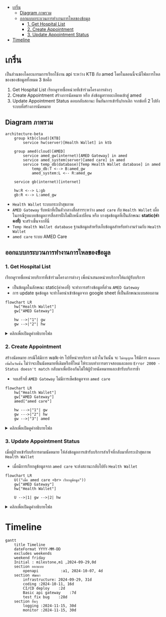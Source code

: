 - [เกริ่น](#เกริ่น)
  - [Diagram ภาพรวม](#diagram-ภาพรวม)
  - [ออกแบบกระบวนการทำงานการไหลของข้อมูล](#ออกแบบกระบวนการทำงานการไหลของข้อมูล)
    - [1. Get Hospital List](#1-get-hospital-list)
    - [2. Create Appointment](#2-create-appointment)
    - [3. Update Appointment Status](#3-update-appointment-status)
- [Timeline](#timeline)

# เกริ่น
เป็นส่วนของไดอะแกรมการเรียกใช้งาน api ระหว่าง KTB กับ amed โดยในตอนนี้จะมีโฟลการไหลของของข้อมูลทั้งหมด 3 ข้อคือ
1. Get Hospital List เรียกดูรายชื่อหน่วยทีเข้าร่วมโครงการต่างๆ
2. Create Appointment สร้างการนัดหมาย หรือ ส่งข้อมูลรายละเอียดเข้าสู่ amed
3. Update Appointment Status ตอบกลับสถานะ ยืนยันการเข้ารับ/ยกเลิก จากข้อที่ 2 ไปยังระบบที่สร้างการนัดหมาย

## Diagram ภาพรวม
```mermaid
architecture-beta
    group ktb(cloud)[KTB]
        service hw(server)[Health Wallet] in ktb

    group amed(cloud)[AMED]
        service amed_gw(internet)[AMED Gateway] in amed
        service amed_system(server)[amed care] in amed
        service temp_db(database)[Temp Health Wallet database] in amed
            temp_db:T <--> B:amed_gw
            amed_system:L <-- R:amed_gw

    service gb(internet)[internet]

    hw:R <--> L:gb
    gb:R <--> L:amed_gw
```
- `Health Wallet` ระบบกระเป๋าสุขภาพ
- `AMED Gateway` รับหน้าที่เป็นตัวกลางสื่อสารระหว่าง `amed care` กับ `Health Wallet` เผื่อในกรณีรูบแบบข้อมูลการสื่อสารฝั่งใดฝั่งหนึ่งเปลี่ยน หรือ บางชุดข้อมูลที่เป็นลักษณะ **static(ค่าคงที่)** จะสร้างขึ้นจากที่นี่
- `Temp Health Wallet database` ฐานข้อมูลสำหรับเก็บข้อมูลสำหรับทำงานร่วมกับ `Health Wallet` 
- `amed care` ระบบ AMED Care

## ออกแบบกระบวนการทำงานการไหลของข้อมูล
### 1. Get Hospital List
เรียกดูรายชื่อหน่วยบริการที่เข้าร่วมโครงการต่างๆ เพื่อนำเสนอหน่วยบริการให้แก่ผู้รับบริการ
- เป็นข้อมูลในลักษณะ static(ค่าคงที่) จะทำการสร้างข้อมูลที่ส่วน `AMED Gateway`
- การ update ชุดข้อมูล จะทำโดยนำเข้าข้อมูลจาก google sheet ที่เป็นลักษณะแบบสอบถาม
```mermaid
flowchart LR
    hw["Health Wallet"]
    gw["AMED Gateway"]

    hw -->|"1"| gw
    gw -->|"2"| hw
```
<details>
<summary>คลิกเพื่อเปิดดูคำอธิบายโฟล</summary>
<ol type="1">
    <li>Health Wallet ส่งคำขอข้อมูล Get Hospital List เข้ามายัง AMED Gateway</li>
    <li>AMED Gateway ทำการคืนข้อมูลรายชื่อหน่วยบริการที่เข้าร่วมโครงการ</li>
</ol> 
</details>

### 2. Create Appointment
สร้างนัดหมาย กรณีได้มีการ walk-in ไปที่หน่วยบริการ แล้วในวันนั้น จะ `ไม่อนุญาต` ให้มีการ `นัดหมายเพิ่มในวันนั้น` ไม่ว่าจะเป็นนัดหมายที่เดิมหรือที่ใหม่ ให้ระบบทำการตรวจสอบและตอบ `Error 2000 - Status doesn't match` กลับมาเพื่อป้องกันไม่ให้ผู้ป่วยนัดหมายและเข้ารับบริการซ้ำ

- จบเสร็จที่ `AMED Gateway` ไม่มีการเช็คข้อมูลจาก `amed care`

```mermaid
flowchart LR
    hw["Health Wallet"]
    gw["AMED Gateway"]
    amed["amed care"]

    hw --->|"1"| gw
    gw --->|"2"| hw
    gw -->|"3"| amed
```
<details>
<summary>คลิกเพื่อเปิดดูคำอธิบายโฟล</summary>
<ol type="1">
    <li>Health Wallet ส่งข้อมูลสร้างนัดหมายเข้าระบบ AMED Gateway</li>
    <li>AMED Gateway ทำการสร้างนัดหมายและบันทึกรายระเอียดข้อมูล</li>
    <li>amed care มีการเรียกดูข้อมูลโดยมี input เป็น [เลขบัตร]</li>
</ol> 
</details>


### 3. Update Appointment Status
เมื่อผู้ป่วยเข้ารับบริการตามนัดหมาย ให้ส่งข้อมูลการเข้ารับบริการสำเร็จที่กลับมาที่กระเป๋าสุขภาพ `Health Wallet `

- เมื่อมีการเรียกดูข้อมูลจาก `amed care` จะส่งสถานะกลับไปยัง `Health Wallet`

```mermaid
flowchart LR
    U(("เมื่อ amed care <br> เรียกดูข้อมูล"))
    gw["AMED Gateway"]
    hw["Health Wallet"]

    U -->|1| gw -->|2| hw
```
<details>
<summary>คลิกเพื่อเปิดดูคำอธิบายโฟล</summary>
<ol type="1">
    <li>เมื่อ amed care มีการเรียกดูข้อมูลคนที่มีการ จองคิวไว้ระบบที่ AMED Gateway ระบบจะเริ่มกระบวนการ ส่งสถานะกลับไปยัง Health Wallet</li>
    <li>ส่งสถานะรับบริการกลับไปยัง Health Wallet</li>
</ol> 
</details>

# Timeline
```mermaid
gantt
    title Timeline
    dateFormat YYYY-MM-DD
    excludes weekends
    weekend friday
    Initial : milestone,m1 ,2024-09-29,0d
    section ออกแบบ
        openapi          :a1, 2024-10-07, 4d
    section พัฒนา
        infrastructure: 2024-09-29, 31d
        coding :2024-10-11, 16d
        CI/CD deploy    :2d
        Basic api gateway    :7d
        test fix bug    :28d
    section อื่นๆ
        logging :2024-11-15, 30d
        monitor :2024-11-15, 30d
```